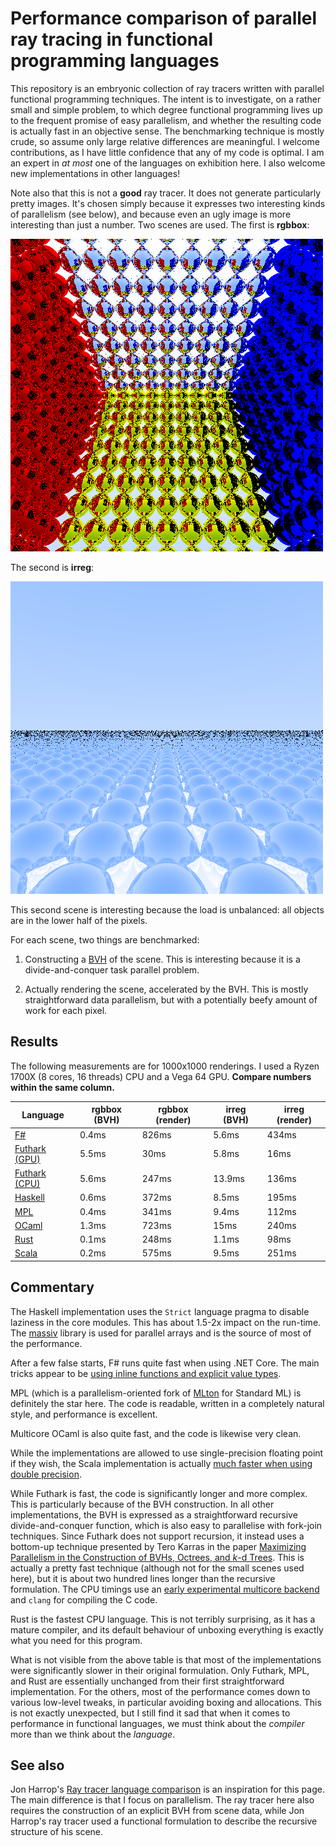 # Performance comparison of parallel ray tracing in functional programming languages

This repository is an embryonic collection of ray tracers written with
parallel functional programming techniques.  The intent is to
investigate, on a rather small and simple problem, to which degree
functional programming lives up to the frequent promise of easy
parallelism, and whether the resulting code is actually fast in an
objective sense.  The benchmarking technique is mostly crude, so
assume only large relative differences are meaningful.  I welcome
contributions, as I have little confidence that any of my code is
optimal.  I am an expert in *at most* one of the languages on
exhibition here.  I also welcome new implementations in other
languages!

Note also that this is not a **good** ray tracer.  It does not
generate particularly pretty images.  It's chosen simply because it
expresses two interesting kinds of parallelism (see below), and
because even an ugly image is more interesting than just a number.
Two scenes are used.  The first is **rgbbox**:

![rgbbox](rgbbox.png)

The second is **irreg**:

![irreg](irreg.png)

This second scene is interesting because the load is unbalanced: all
objects are in the lower half of the pixels.

For each scene, two things are benchmarked:

1. Constructing a
   [BVH](https://en.wikipedia.org/wiki/Bounding_volume_hierarchy) of
   the scene.  This is interesting because it is a divide-and-conquer
   task parallel problem.

2. Actually rendering the scene, accelerated by the BVH.  This is
   mostly straightforward data parallelism, but with a potentially
   beefy amount of work for each pixel.

## Results

The following measurements are for 1000x1000 renderings.  I used a
Ryzen 1700X (8 cores, 16 threads) CPU and a Vega 64 GPU.  **Compare
numbers within the same column.**

Language | rgbbox (BVH) | rgbbox (render) | irreg (BVH) | irreg (render)
-------- | ------------ | --------------- | ----------- | --------------
[F#](fsharp/)             | 0.4ms |  826ms |  5.6ms |  434ms
[Futhark (GPU)](futhark/) | 5.5ms |   30ms |  5.8ms |   16ms
[Futhark (CPU)](futhark/) | 5.6ms |  247ms | 13.9ms |  136ms
[Haskell](haskell/)       | 0.6ms |  372ms |  8.5ms |  195ms
[MPL][mpl]                | 0.4ms |  341ms |  9.4ms |  112ms
[OCaml](ocaml/)           | 1.3ms |  723ms |   15ms |  240ms
[Rust](rust/)             | 0.1ms |  248ms |  1.1ms |   98ms
[Scala](scala/)           | 0.2ms |  575ms |  9.5ms |  251ms

[mpl]: https://github.com/MPLLang/mpl/blob/master/examples/src/ray.sml

## Commentary

The Haskell implementation uses the `Strict` language pragma to
disable laziness in the core modules.  This has about 1.5-2x impact on
the run-time.  The
[massiv](https://hackage.haskell.org/package/massiv-0.5.1.0) library
is used for parallel arrays and is the source of most of the
performance.

After a few false starts, F# runs quite fast when using .NET Core.
The main tricks appear to be [using inline functions and explicit
value types](https://github.com/athas/raytracers/pull/12).

MPL (which is a parallelism-oriented fork of
[MLton](http://mlton.org/) for Standard ML) is definitely the star
here.  The code is readable, written in a completely natural style,
and performance is excellent.

Multicore OCaml is also quite fast, and the code is likewise very
clean.

While the implementations are allowed to use single-precision floating
point if they wish, the Scala implementation is actually [much faster
when using double
precision](https://github.com/athas/raytracers/pull/24).

While Futhark is fast, the code is significantly longer and more
complex.  This is particularly because of the BVH construction.  In
all other implementations, the BVH is expressed as a straightforward
recursive divide-and-conquer function, which is also easy to
parallelise with fork-join techniques.  Since Futhark does not support
recursion, it instead uses a bottom-up technique presented by Tero
Karras in the paper [Maximizing Parallelism in the Construction of
BVHs, Octrees, and *k*-d
Trees](https://research.nvidia.com/sites/default/files/publications/karras2012hpg_paper.pdf).
This is actually a pretty fast technique (although not for the small
scenes used here), but it is about two hundred lines longer than the
recursive formulation.  The CPU timings use an [early experimental
multicore backend](https://github.com/diku-dk/futhark/tree/multicore)
and `clang` for compiling the C code.

Rust is the fastest CPU language.  This is not terribly surprising, as
it has a mature compiler, and its default behaviour of unboxing
everything is exactly what you need for this program.

What is not visible from the above table is that most of the
implementations were significantly slower in their original
formulation.  Only Futhark, MPL, and Rust are essentially unchanged
from their first straightforward implementation.  For the others, most
of the performance comes down to various low-level tweaks, in
particular avoiding boxing and allocations.  This is not exactly
unexpected, but I still find it sad that when it comes to performance
in functional languages, we must think about the *compiler* more than
we think about the *language*.

## See also

Jon Harrop's [Ray tracer language
comparison](https://www.ffconsultancy.com/languages/ray_tracer/index.html)
is an inspiration for this page.  The main difference is that I focus
on parallelism.  The ray tracer here also requires the construction of
an explicit BVH from scene data, while Jon Harrop's ray tracer used a
functional formulation to describe the recursive structure of his
scene.
